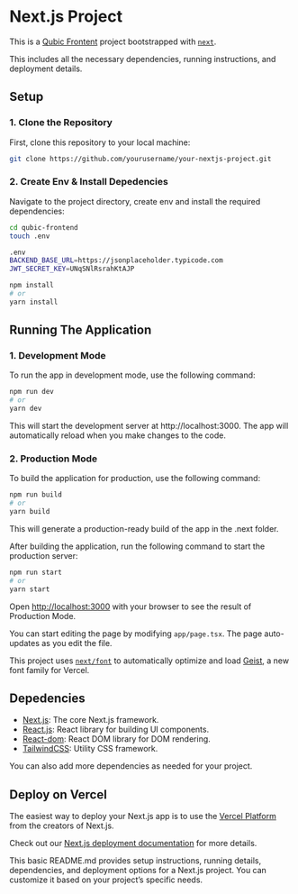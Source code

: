# Next.js Project

This is a [Qubic Frontent](https://qubic-frontend.vercel.app/) project bootstrapped with [`next`](https://nextjs.org).

This includes all the necessary dependencies, running instructions, and deployment details.

## Setup

### 1. Clone the Repository

First, clone this repository to your local machine:

```bash
git clone https://github.com/yourusername/your-nextjs-project.git
```

### 2. Create Env & Install Depedencies

Navigate to the project directory, create env and install the required dependencies:

```bash
cd qubic-frontend
touch .env

.env
BACKEND_BASE_URL=https://jsonplaceholder.typicode.com
JWT_SECRET_KEY=UNqSNlRsrahKtAJP

npm install
# or
yarn install
```

## Running The Application

### 1. Development Mode

To run the app in development mode, use the following command:

```bash
npm run dev
# or
yarn dev
```

This will start the development server at http://localhost:3000. The app will automatically reload when you make changes to the code.

### 2. Production Mode

To build the application for production, use the following command:

```bash
npm run build
# or
yarn build
```

This will generate a production-ready build of the app in the .next folder.

After building the application, run the following command to start the production server:

```bash
npm run start
# or
yarn start
```

Open [http://localhost:3000](http://localhost:3000) with your browser to see the result of Production Mode.

You can start editing the page by modifying `app/page.tsx`. The page auto-updates as you edit the file.

This project uses [`next/font`](https://nextjs.org/docs/app/building-your-application/optimizing/fonts) to automatically optimize and load [Geist](https://vercel.com/font), a new font family for Vercel.

## Depedencies

- [Next.js](https://nextjs.org): The core Next.js framework.
- [React.js](https://react.dev): React library for building UI components.
- [React-dom](https://react.dev/reference/react-dom): React DOM library for DOM rendering.
- [TailwindCSS](https://tailwindcss.com/): Utility CSS framework.

You can also add more dependencies as needed for your project.

## Deploy on Vercel

The easiest way to deploy your Next.js app is to use the [Vercel Platform](https://vercel.com/new?utm_medium=default-template&filter=next.js&utm_source=create-next-app&utm_campaign=create-next-app-readme) from the creators of Next.js.

Check out our [Next.js deployment documentation](https://nextjs.org/docs/app/building-your-application/deploying) for more details.

This basic README.md provides setup instructions, running details, dependencies, and deployment options for a Next.js project. You can customize it based on your project’s specific needs.
